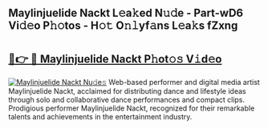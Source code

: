 ## Maylinjuelide Nackt L𝚎a𝚔ed N𝚞𝚍e - Part-wD6 Vi𝚍𝚎o P𝚑𝚘tos - H𝚘𝚝 O𝚗𝚕yf𝚊ns L𝚎a𝚔s fZxng

# <h2><a href="http://kf4hzjy.oniu.top/?m=Maylinjuelide+Nackt">🔗👉 🔴 Maylinjuelide Nackt P𝚑ot𝚘𝚜 V𝚒d𝚎o</a></h2>

[![Maylinjuelide Nackt Nu𝚍e𝚜](https://i.imgur.com/0qMVB7G.gif)](http://kf4hzjy.oniu.top/?m=Maylinjuelide+Nackt)
Web-based performer and digital media artist Maylinjuelide Nackt, acclaimed for distributing dance and lifestyle ideas through solo and collaborative dance performances and compact clips. Prodigious performer Maylinjuelide Nackt, recognized for their remarkable talents and achievements in the entertainment industry.  

